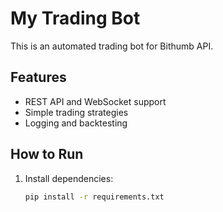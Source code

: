 # My Trading Bot

This is an automated trading bot for Bithumb API.

## Features
- REST API and WebSocket support
- Simple trading strategies
- Logging and backtesting

## How to Run
1. Install dependencies:
   ```bash
   pip install -r requirements.txt
